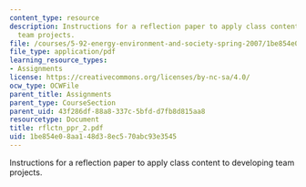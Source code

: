 ```yaml
---
content_type: resource
description: Instructions for a reflection paper to apply class content to developing
  team projects.
file: /courses/5-92-energy-environment-and-society-spring-2007/1be854e08aa148d38ec570abc93e3545_rflctn_ppr_2.pdf
file_type: application/pdf
learning_resource_types:
- Assignments
license: https://creativecommons.org/licenses/by-nc-sa/4.0/
ocw_type: OCWFile
parent_title: Assignments
parent_type: CourseSection
parent_uid: 43f286df-88a8-337c-5bfd-d7fb8d815aa8
resourcetype: Document
title: rflctn_ppr_2.pdf
uid: 1be854e0-8aa1-48d3-8ec5-70abc93e3545
---
```

Instructions for a reflection paper to apply class content to developing team projects.